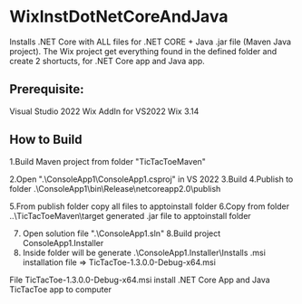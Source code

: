 # WixInstDotNetCoreAndJava

Installs .NET Core with ALL files for .NET CORE + Java .jar file (Maven Java project). 
The Wix project get everything found in the defined folder and create 2 shortucts, for .NET Core app and Java app.

## Prerequisite:

Visual Studio 2022
Wix AddIn for VS2022
Wix 3.14

## How to Build 

1.Build Maven project from folder "TicTacToeMaven"

2.Open ".\ConsoleApp1\ConsoleApp1.csproj" in VS 2022
3.Build 
4.Publish to folder .\ConsoleApp1\bin\Release\netcoreapp2.0\publish

5.From publish folder copy all files to apptoinstall folder
6.Copy from folder ..\TicTacToeMaven\target generated .jar file to apptoinstall folder

7. Open solution file ".\ConsoleApp1.sln"
8.Build project ConsoleApp1.Installer
9. Inside folder will be generate .\ConsoleApp1.Installer\Installs .msi installation file => TicTacToe-1.3.0.0-Debug-x64.msi

File TicTacToe-1.3.0.0-Debug-x64.msi install .NET Core App and Java TicTacToe app to computer
